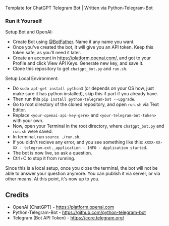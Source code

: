 Template for ChatGPT Telegram Bot | Written via Python-Telegram-Bot

### Run it Yourself
Setup Bot and OpenAI:
* Create Bot using [@BotFather](https://t.me/BotFather). Name it any name you want.
* Once you've created the bot, it will give you an API token. Keep this token safe, as you'll need it later.
* Create an account in https://platform.openai.com/, and got to your Profile and click View API Keys. Generate new key, and save it.
* Clone this repository to get `chatgpt_bot.py` and `run.sh`.

Setup Local Environment:
* Do `sudo apt-get install python3` (or depends on your OS how, just make sure it has python installed), skip this if part if you already have.
* Then run this `pip install python-telegram-bot --upgrade`.
* Go to root directory of the cloned repository, and open `run.sh` via Text Editor.
* Replace `<your-openai-api-key-gere>` and `<your-telegram-bot-token>` with your own.
* Now, open your Terminal in the root directory, where `chatgpt_bot.py` and `run.sh` were saved.
* In terminal, run `source ./run.sh`.
* If you didn't recieve any error, and you see something like this: `XXXX-XX-XX - telegram.ext._application - INFO - Application started`.
* The bot is now live, so ask a question.
* Ctrl+C to stop it from running.

Since this is a local setup, once you close the terminal, the bot will not be able to answer your question anymore. You can publish it via server, or via other means. At this point, it's now up to you.

## Credits
* OpenAI (ChatGPT) - https://platform.openai.com
* Python-Telegram-Bot - https://github.com/python-telegram-bot
* Telegram (Bot API Token) - https://core.telegram.org/
